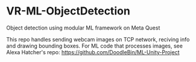# VR-ML-ObjectDetection
Object detection using modular ML framework on Meta Quest

This repo handles sending webcam images on TCP network, reciving info and drawing bounding boxes.
For ML code that processes images, see Alexa Hatcher's repo: https://github.com/DoodleBin/ML-Unity-Project

